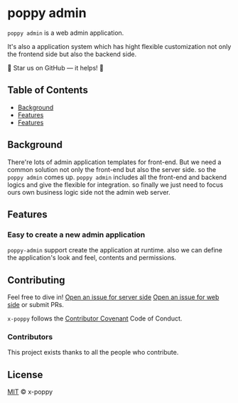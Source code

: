 # poppy admin

`poppy admin` is a web admin application.

It's also a application system which has hight flexible customization not only the frontend side but also the backend side.

:star2: Star us on GitHub — it helps! :clap:

## Table of Contents

- [Background](#background)
- [Features](#features)
- [Features](#features)

## Background

There're lots of admin application templates for front-end. But we need a common solution not only the front-end but also the server side. so the `poppy admin` comes up. `poppy admin` includes all the front-end and backend logics and give the flexible for integration. so finally we just need to focus ours own business logic side not the admin web server.

## Features

### Easy to create a new admin application

`poppy-admin` support create the application at runtime. also we can define the application's look and feel, contents and permissions.


## Contributing

Feel free to dive in! [Open an issue for server side](https://github.com/x-poppy/poppy-server/issues) [Open an issue for web side](https://github.com/x-poppy/poppy-web/issues) or submit PRs.

`x-poppy` follows the [Contributor Covenant](http://contributor-covenant.org/version/1/3/0/) Code of Conduct.

### Contributors

This project exists thanks to all the people who contribute.

## License

[MIT](LICENSE) © x-poppy